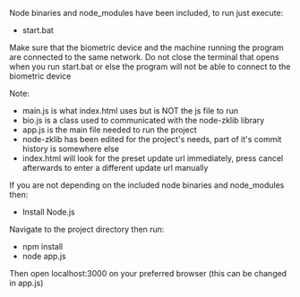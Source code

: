 Node binaries and node_modules have been included, to run just execute:
* start.bat

Make sure that the biometric device and the machine running the program are connected to the same network. Do not close the terminal that opens when you run start.bat or else the program will not be able to connect to the biometric device

Note: 
* main.js is what index.html uses but is NOT the js file to run
* bio.js is a class used to communicated with the node-zklib library
* app.js is the main file needed to run the project
* node-zklib has been edited for the project's needs, part of it's commit history is somewhere else
* index.html will look for the preset update url immediately, press cancel afterwards to enter a different update url manually

If you are not depending on the included node binaries and node_modules then:

- Install Node.js

Navigate to the project directory then run: 
* npm install
* node app.js

Then open localhost:3000 on your preferred browser (this can be changed in app.js)